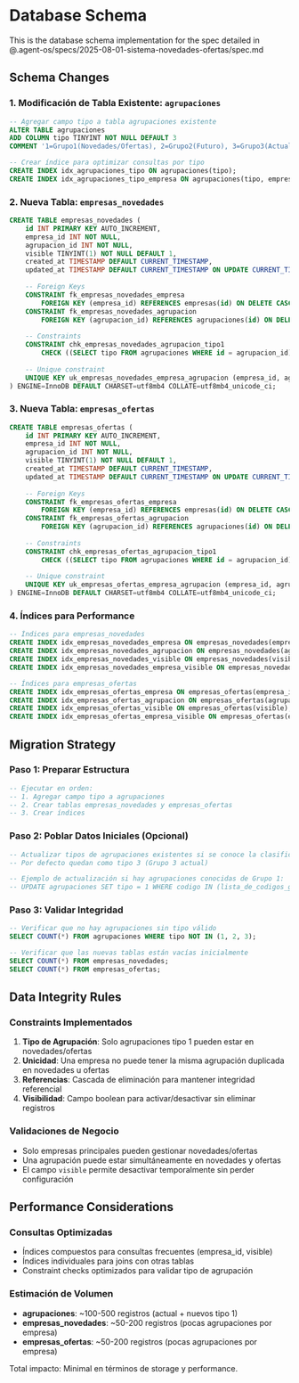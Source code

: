 # Database Schema

This is the database schema implementation for the spec detailed in @.agent-os/specs/2025-08-01-sistema-novedades-ofertas/spec.md

## Schema Changes

### 1. Modificación de Tabla Existente: `agrupaciones`

```sql
-- Agregar campo tipo a tabla agrupaciones existente
ALTER TABLE agrupaciones 
ADD COLUMN tipo TINYINT NOT NULL DEFAULT 3 
COMMENT '1=Grupo1(Novedades/Ofertas), 2=Grupo2(Futuro), 3=Grupo3(Actual)';

-- Crear índice para optimizar consultas por tipo
CREATE INDEX idx_agrupaciones_tipo ON agrupaciones(tipo);
CREATE INDEX idx_agrupaciones_tipo_empresa ON agrupaciones(tipo, empresa_principal_id);
```

### 2. Nueva Tabla: `empresas_novedades`

```sql
CREATE TABLE empresas_novedades (
    id INT PRIMARY KEY AUTO_INCREMENT,
    empresa_id INT NOT NULL,
    agrupacion_id INT NOT NULL,
    visible TINYINT(1) NOT NULL DEFAULT 1,
    created_at TIMESTAMP DEFAULT CURRENT_TIMESTAMP,
    updated_at TIMESTAMP DEFAULT CURRENT_TIMESTAMP ON UPDATE CURRENT_TIMESTAMP,
    
    -- Foreign Keys
    CONSTRAINT fk_empresas_novedades_empresa 
        FOREIGN KEY (empresa_id) REFERENCES empresas(id) ON DELETE CASCADE,
    CONSTRAINT fk_empresas_novedades_agrupacion 
        FOREIGN KEY (agrupacion_id) REFERENCES agrupaciones(id) ON DELETE CASCADE,
    
    -- Constraints
    CONSTRAINT chk_empresas_novedades_agrupacion_tipo1 
        CHECK ((SELECT tipo FROM agrupaciones WHERE id = agrupacion_id) = 1),
    
    -- Unique constraint
    UNIQUE KEY uk_empresas_novedades_empresa_agrupacion (empresa_id, agrupacion_id)
) ENGINE=InnoDB DEFAULT CHARSET=utf8mb4 COLLATE=utf8mb4_unicode_ci;
```

### 3. Nueva Tabla: `empresas_ofertas`

```sql
CREATE TABLE empresas_ofertas (
    id INT PRIMARY KEY AUTO_INCREMENT,
    empresa_id INT NOT NULL,
    agrupacion_id INT NOT NULL,
    visible TINYINT(1) NOT NULL DEFAULT 1,
    created_at TIMESTAMP DEFAULT CURRENT_TIMESTAMP,
    updated_at TIMESTAMP DEFAULT CURRENT_TIMESTAMP ON UPDATE CURRENT_TIMESTAMP,
    
    -- Foreign Keys
    CONSTRAINT fk_empresas_ofertas_empresa 
        FOREIGN KEY (empresa_id) REFERENCES empresas(id) ON DELETE CASCADE,
    CONSTRAINT fk_empresas_ofertas_agrupacion 
        FOREIGN KEY (agrupacion_id) REFERENCES agrupaciones(id) ON DELETE CASCADE,
    
    -- Constraints
    CONSTRAINT chk_empresas_ofertas_agrupacion_tipo1 
        CHECK ((SELECT tipo FROM agrupaciones WHERE id = agrupacion_id) = 1),
    
    -- Unique constraint
    UNIQUE KEY uk_empresas_ofertas_empresa_agrupacion (empresa_id, agrupacion_id)
) ENGINE=InnoDB DEFAULT CHARSET=utf8mb4 COLLATE=utf8mb4_unicode_ci;
```

### 4. Índices para Performance

```sql
-- Índices para empresas_novedades
CREATE INDEX idx_empresas_novedades_empresa ON empresas_novedades(empresa_id);
CREATE INDEX idx_empresas_novedades_agrupacion ON empresas_novedades(agrupacion_id);
CREATE INDEX idx_empresas_novedades_visible ON empresas_novedades(visible);
CREATE INDEX idx_empresas_novedades_empresa_visible ON empresas_novedades(empresa_id, visible);

-- Índices para empresas_ofertas
CREATE INDEX idx_empresas_ofertas_empresa ON empresas_ofertas(empresa_id);
CREATE INDEX idx_empresas_ofertas_agrupacion ON empresas_ofertas(agrupacion_id);
CREATE INDEX idx_empresas_ofertas_visible ON empresas_ofertas(visible);
CREATE INDEX idx_empresas_ofertas_empresa_visible ON empresas_ofertas(empresa_id, visible);
```

## Migration Strategy

### Paso 1: Preparar Estructura
```sql
-- Ejecutar en orden:
-- 1. Agregar campo tipo a agrupaciones
-- 2. Crear tablas empresas_novedades y empresas_ofertas
-- 3. Crear índices
```

### Paso 2: Poblar Datos Iniciales (Opcional)
```sql
-- Actualizar tipos de agrupaciones existentes si se conoce la clasificación
-- Por defecto quedan como tipo 3 (Grupo 3 actual)

-- Ejemplo de actualización si hay agrupaciones conocidas de Grupo 1:
-- UPDATE agrupaciones SET tipo = 1 WHERE codigo IN (lista_de_codigos_grupo1);
```

### Paso 3: Validar Integridad
```sql
-- Verificar que no hay agrupaciones sin tipo válido
SELECT COUNT(*) FROM agrupaciones WHERE tipo NOT IN (1, 2, 3);

-- Verificar que las nuevas tablas están vacías inicialmente
SELECT COUNT(*) FROM empresas_novedades;
SELECT COUNT(*) FROM empresas_ofertas;
```

## Data Integrity Rules

### Constraints Implementados
1. **Tipo de Agrupación**: Solo agrupaciones tipo 1 pueden estar en novedades/ofertas
2. **Unicidad**: Una empresa no puede tener la misma agrupación duplicada en novedades u ofertas
3. **Referencias**: Cascada de eliminación para mantener integridad referencial
4. **Visibilidad**: Campo boolean para activar/desactivar sin eliminar registros

### Validaciones de Negocio
- Solo empresas principales pueden gestionar novedades/ofertas
- Una agrupación puede estar simultáneamente en novedades y ofertas
- El campo `visible` permite desactivar temporalmente sin perder configuración

## Performance Considerations

### Consultas Optimizadas
- Índices compuestos para consultas frecuentes (empresa_id, visible)
- Índices individuales para joins con otras tablas
- Constraint checks optimizados para validar tipo de agrupación

### Estimación de Volumen
- **agrupaciones**: ~100-500 registros (actual + nuevos tipo 1)
- **empresas_novedades**: ~50-200 registros (pocas agrupaciones por empresa)
- **empresas_ofertas**: ~50-200 registros (pocas agrupaciones por empresa)

Total impacto: Minimal en términos de storage y performance.